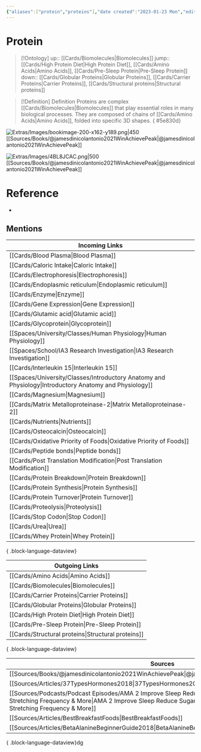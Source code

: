 ```yaml
---
{"aliases":["protein","proteins"],"date created":"2023-01-23 Mon","edited":"2023-04-06 Thu","dg-publish":true,"permalink":"/cards/protein/","dgPassFrontmatter":true}
---
```


# Protein

> [!Ontology]
> up:: [[Cards/Biomolecules\|Biomolecules]]
> jump:: [[Cards/High Protein Diet\|High Protein Diet]], [[Cards/Amino Acids\|Amino Acids]], [[Cards/Pre-Sleep Protein\|Pre-Sleep Protein]]
> down:: [[Cards/Globular Proteins\|Globular Proteins]], [[Cards/Carrier Proteins\|Carrier Proteins]], [[Cards/Structural proteins\|Structural proteins]]

> [!Definition] Definition
> Proteins are complex [[Cards/Biomolecules\|Biomolecules]] that play essential roles in many biological processes. They are composed of chains of [[Cards/Amino Acids\|Amino Acids]], folded into specific 3D shapes.
{ #5e830d}


![Extras/Images/bookimage-200-x162-y189.png|450](/img/user/Extras/Images/bookimage-200-x162-y189.png)
[[Sources/Books/@jamesdinicolantonio2021WinAchievePeak\|@jamesdinicolantonio2021WinAchievePeak]]

![Extras/Images/4BL8JCAC.png|500](/img/user/Extras/Images/4BL8JCAC.png)
[[Sources/Books/@jamesdinicolantonio2021WinAchievePeak\|@jamesdinicolantonio2021WinAchievePeak]]

# Reference

- 

## Mentions

| Incoming Links                                                                                            |
| --------------------------------------------------------------------------------------------------------- |
| [[Cards/Blood Plasma\|Blood Plasma]]                                                                   |
| [[Cards/Caloric Intake\|Caloric Intake]]                                                               |
| [[Cards/Electrophoresis\|Electrophoresis]]                                                             |
| [[Cards/Endoplasmic reticulum\|Endoplasmic reticulum]]                                                 |
| [[Cards/Enzyme\|Enzyme]]                                                                               |
| [[Cards/Gene Expression\|Gene Expression]]                                                             |
| [[Cards/Glutamic acid\|Glutamic acid]]                                                                 |
| [[Cards/Glycoprotein\|Glycoprotein]]                                                                   |
| [[Spaces/University/Classes/Human Physiology\|Human Physiology]]                                       |
| [[Spaces/School/IA3 Research Investigation\|IA3 Research Investigation]]                               |
| [[Cards/Interleukin 15\|Interleukin 15]]                                                               |
| [[Spaces/University/Classes/Introductory Anatomy and Physiology\|Introductory Anatomy and Physiology]] |
| [[Cards/Magnesium\|Magnesium]]                                                                         |
| [[Cards/Matrix Metalloproteinase-2\|Matrix Metalloproteinase-2]]                                       |
| [[Cards/Nutrients\|Nutrients]]                                                                         |
| [[Cards/Osteocalcin\|Osteocalcin]]                                                                     |
| [[Cards/Oxidative Priority of Foods\|Oxidative Priority of Foods]]                                     |
| [[Cards/Peptide bonds\|Peptide bonds]]                                                                 |
| [[Cards/Post Translation Modification\|Post Translation Modification]]                                 |
| [[Cards/Protein Breakdown\|Protein Breakdown]]                                                         |
| [[Cards/Protein Synthesis\|Protein Synthesis]]                                                         |
| [[Cards/Protein Turnover\|Protein Turnover]]                                                           |
| [[Cards/Proteolysis\|Proteolysis]]                                                                     |
| [[Cards/Stop Codon\|Stop Codon]]                                                                       |
| [[Cards/Urea\|Urea]]                                                                                   |
| [[Cards/Whey Protein\|Whey Protein]]                                                                   |

{ .block-language-dataview}

| Outgoing Links                                        |
| ----------------------------------------------------- |
| [[Cards/Amino Acids\|Amino Acids]]                 |
| [[Cards/Biomolecules\|Biomolecules]]               |
| [[Cards/Carrier Proteins\|Carrier Proteins]]       |
| [[Cards/Globular Proteins\|Globular Proteins]]     |
| [[Cards/High Protein Diet\|High Protein Diet]]     |
| [[Cards/Pre-Sleep Protein\|Pre-Sleep Protein]]     |
| [[Cards/Structural proteins\|Structural proteins]] |

{ .block-language-dataview}

| Sources                                                                                                                                                                                                                                       |
| --------------------------------------------------------------------------------------------------------------------------------------------------------------------------------------------------------------------------------------------- |
| [[Sources/Books/@jamesdinicolantonio2021WinAchievePeak\|@jamesdinicolantonio2021WinAchievePeak]]                                                                                                                                           |
| [[Sources/Articles/37TypesHormones2018\|37TypesHormones2018]]                                                                                                                                                                              |
| [[Sources/Podcasts/Podcast Episodes/AMA  2  Improve Sleep  Reduce Sugar Cravings  Optimal Protein Intake  Stretching Frequency & More\|AMA  2  Improve Sleep  Reduce Sugar Cravings  Optimal Protein Intake  Stretching Frequency & More]] |
| [[Sources/Articles/BestBreakfastFoods\|BestBreakfastFoods]]                                                                                                                                                                                |
| [[Sources/Articles/BetaAlanineBeginnerGuide2018\|BetaAlanineBeginnerGuide2018]]                                                                                                                                                            |

{ .block-language-dataview}dg